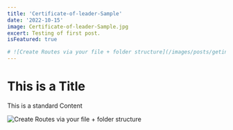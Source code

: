 ```yaml
---
title: 'Certificate-of-leader-Sample'
date: '2022-10-15'
image: Certificate-of-leader-Sample.jpg
excert: Testing of first post.
isFeatured: true

# ![Create Routes via your file + folder structure](/images/posts/geting-started/getting-started-nextjs.png)
---
```

# This is a Title
This is a standard Content

![Create Routes via your file + folder structure](Certificate-of-leader-Sample.jpg)